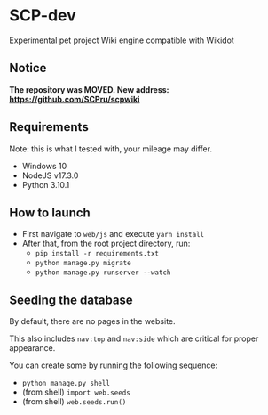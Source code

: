 # SCP-dev

Experimental pet project Wiki engine compatible with Wikidot

## Notice

**The repository was MOVED. New address: https://github.com/SCPru/scpwiki**

## Requirements

Note: this is what I tested with, your mileage may differ.

- Windows 10
- NodeJS v17.3.0
- Python 3.10.1

## How to launch

- First navigate to `web/js` and execute `yarn install`
- After that, from the root project directory, run:
  - `pip install -r requirements.txt`
  - `python manage.py migrate`
  - `python manage.py runserver --watch`

## Seeding the database

By default, there are no pages in the website.

This also includes `nav:top` and `nav:side` which are critical for proper appearance.

You can create some by running the following sequence:

- `python manage.py shell`
- (from shell) `import web.seeds`
- (from shell) `web.seeds.run()`
